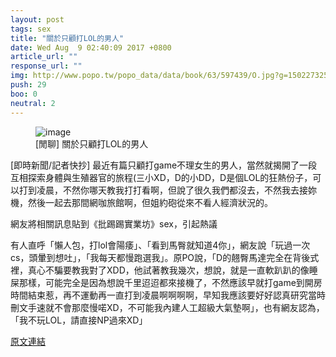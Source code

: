 ```yaml
---
layout: post
tags: sex
title: "關於只顧打LOL的男人"
date: Wed Aug  9 02:40:09 2017 +0800
article_url: ""
response_url: ""
img: http://www.popo.tw/popo_data/data/book/63/597439/O.jpg?g=1502273253
push: 29
boo: 0
neutral: 2
---
```


<figure>
<img src="http://www.popo.tw/popo_data/data/book/63/597439/O.jpg?g=1502273253" alt="image">
<figcaption>
[閒聊] 關於只顧打LOL的男人
</figcaption>
</figure>



[即時新聞/記者快抄] 最近有篇只顧打game不理女生的男人，當然就揭開了一段互相探索身體與生殖器官的旅程(三小XD，D的小DD，D是個LOL的狂熱份子，可以打到凌晨，不然你哪天教我打打看啊，但說了很久我們都沒去，不然我去接妳機，然後一起去那間網咖旅館啊，但姐約砲從來不看人經濟狀況的。

網友將相關訊息貼到《批踢踢實業坊》sex，引起熱議

有人直呼「懶人包，打lol會陽痿」、「看到馬臀就知道4你」，網友說「玩過一次cs，頭暈到想吐」，「我每天都慢跑選我」。原PO說，「D的翹臀馬達完全在背後式裡，真心不騙要教我對了XDD，他試著教我幾次，想說，就是一直軟趴趴的像睡屎那樣，可能完全是因為想說千里迢迢都來接機了，不然應該早就打game到開房時間結束惹，再不運動再一直打到凌晨啊啊啊啊，早知我應該要好好認真研究當時刪文手速就不會那麼慢喏XD，不可能我內建人工超級大氣墊啊」，也有網友認為，「我不玩LOL，請直接NP過來XD」

<a href = "https://www.ptt.cc/bbs/sex/M.1502217612.A.4BB.html">原文連結</a>

